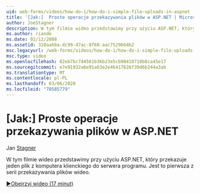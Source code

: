 ```yaml
---
uid: web-forms/videos/how-do-i/how-do-i-simple-file-uploads-in-aspnet
title: '[Jak:]  Proste operacje przekazywania plików w ASP.NET | Microsoft Docs'
author: JoeStagner
description: W tym filmie wideo przedstawimy przy użyciu ASP.NET, który przekazuje jeden plik z komputera klienckiego do serwera programu. To pierwsza z serii przekazywania...
ms.author: riande
ms.date: 02/12/2008
ms.assetid: 310aa6ba-dc99-47ac-8f68-aac7529664b2
msc.legacyurl: /web-forms/videos/how-do-i/how-do-i-simple-file-uploads-in-aspnet
msc.type: video
ms.openlocfilehash: 82eb7bc744561b36b23e5cb90410710b6ca45e17
ms.sourcegitcommit: e7e91932a6e91a63e2e46417626f39d6b244a3ab
ms.translationtype: MT
ms.contentlocale: pl-PL
ms.lasthandoff: 03/06/2020
ms.locfileid: "78585779"
---
```

# <a name="how-do-i--simple-file-uploads-in-aspnet"></a>[Jak:]  Proste operacje przekazywania plików w ASP.NET

Jan [Stagner](https://github.com/JoeStagner)

W tym filmie wideo przedstawimy przy użyciu ASP.NET, który przekazuje jeden plik z komputera klienckiego do serwera programu. Jest to pierwsza z serii przekazywania plików wideo.

[&#9654;Obejrzyj wideo (17 minut)](https://channel9.msdn.com/Blogs/ASP-NET-Site-Videos/how-do-i-simple-file-uploads-in-aspnet)
